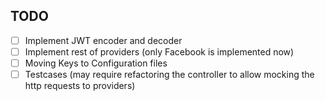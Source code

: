 ## TODO
- [ ] Implement JWT encoder and decoder
- [ ] Implement rest of providers (only Facebook is implemented now)
- [ ] Moving Keys to Configuration files
- [ ] Testcases (may require refactoring the controller to allow mocking the http requests to providers)
